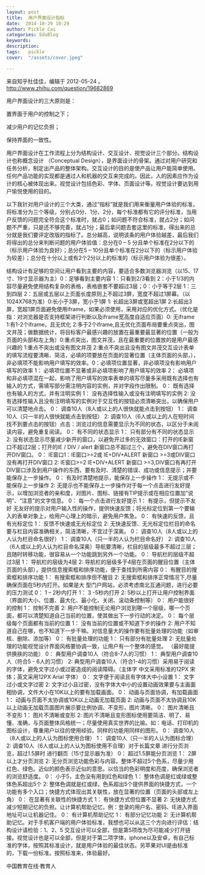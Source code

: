 ```yaml
---
layout: post  
title:  用户界面设计指标  
date:  2014-10-29 10:29  
author: Pickle Cai  
categories: EduBlog  
keywords: 
description:   
tags:	pickle   
cover:  "/assets/cover.jpeg"  

---  
```

    
来自知乎杜佳佳，编辑于 2012-05-24  。http://www.zhihu.com/question/19682869

用户界面设计的三大原则是：

置界面于用户的控制之下；

减少用户的记忆负担；

保持界面的一致性。 

用户界面设计在工作流程上分为结构设计、交互设计、视觉设计三个部分。结构设计也称概念设计 （Conceptual Design），是界面设计的骨架。通过对用户研究和任务分析，制定出产品的整体架构。交互设计的目的是使产品让用户能简单使用。 任何产品功能的实现都是通过人和机器的交互来完成的。因此，人的因素应作为设计的核心被体现出来。视觉设计包括色彩、字体、页面设计等。视觉设计要达到用户愉悦使用的目的。

以下我针对用户设计的三个大类，通过“指标”就是我们用来衡量用户体验的标准，将标准分为三个等级，分别占0分、1分、2分，每个标准都有它的评分标准，当用户反馈的问题完全符合这个标准时，就占0；如问题不符合标准，就占2分；如问题不严重，只是还不够完善，就占1分；最后拿问题去套这里的标准，得出来的总分就是我们要评定改版的指标了。总分越高，说明该条的用户体验越差，最后我们将得出的总分来判断问题的用户体验值：总分在0 – 5 分且单个标准在2分以下的（标示用户体验为良好）；总分在5 – 10分且单个标准在2分以下的（标示用户体验为较差）；总分在十分以上或有2个2分以上的标准的（标示用户体验为很差）。

结构设计有足够的空间让用户看到主要的内容，要适合多数浏览器浏览（以15、17寸、19寸显示器为主）0：足够看到主要内容	1：只看到2/3看到  2：小于1/3的内容尽量避免使用结构复杂的表格，表格嵌套不要超过3层；0：小于等于2层	 1：三到四层 2：五层或五层以上页面长度原则上不超过3屏，宽度不超过1屏幕。（以1024X768为准）0:长小于3屏，宽小于1屏	 1: 长超出3屏或宽超出1屏 2:长超出3屏，宽超1屏页面避免使用iframe，如果必须使用，采用对应的优化方式。（优化是指：对浏览器是否支持框架进行判断以及iframe宽高度自适应页面）0: 无iframe 1:有1-2个iframe，且无优化 2:多于2个iframe,且无优化页面布局要重点突出，图文并茂；做数据统计，将目标客户最感兴趣的放置在最重要最显著的位置（一般为页面的头部和左上角）0:重点突出，图文并茂，且在最重要的位置放的是用户最感兴趣的 1:重点不突出或没有图文并茂 2:重点不突出且没有图文并茂交互设计表单的填写流程要清晰、简洁，必填的项要放在页面的显著位置（主体页面的头部，），非必填项不能影响用户填写的效率。0：必填项位置显著，非必填项没有影响用户填写的效率 1： 必填项位置不显著或非必填项影响了用户填写的效率 2： 必填项和非必填项混在一起，影响了用户填写的效率表单的填写尽量多采用既有选择也有输入的方式，需填写部分需注明内容的实例，并对字段作出限制。 0： 既有选择也有输入的方式，并有注明实例 1： 没有选择性输入或没有注明填写的实例 2: 没有选择性输入且没有注明填写的实例对于交互性的按钮必须清晰突出，以确保用户可以清楚地点击。 0： 调查10人（8人或以上的人很快就能点击到按钮） 1： 调查10人（只一半的人很快就能点击到按钮） 2: 调查10人（6人或以上的人在短时间找不到要点击的按钮）点击：浏览过的信息需要显示为不同的状态，以区分于未阅读内容，避免重复阅读。 0： 有不同的状态显示 1： 只有部分有不同的状态显示 2: 没有状态显示尽量减少新开的窗口，以避免开过多的无效窗口：打开的IE新窗口不超过2层；打开的IE / DIV / alert 新窗口总不超过三个，避免在DIV窗口再打开DIV窗口。 0： IE窗口1：IE窗口>=2或 IE+DIV+ALERT 新窗口 >=3或DIV窗口没有再打开DIV窗口 2: IE窗口>=2 IE+DIV+ALERT 新窗口 >=3,DIV窗口有再打开DIV窗口涉及到用户操作的东西，要有及时、清楚的错误、成功或信息提示；并要能保存上一步操作。 0： 有及时清楚地提示，能保存上一步操作  1： 无提示或不能保存上一步操作 2: 无提示也不能保存上一步操作对于每一个点击进行友好提示，以增加浏览者的亲和度，对图片、图标、链接有TIP提示或在相应位置加“说明”、“注意”的文字信息。 0： 每一个点击进行友好提示 1： 有提示，但提示不友好	无友好的提示对用户输入性的操作，提供快速反馈；将光标定位到第一个要输入的表单对象上，给用户心理上的暗示，避免用户焦急。 0： 有快速的反馈，且有光标定位 1： 反馈不快速或无光标定位 2: 无快速反馈、无光标定位栏目的命名要与栏目内容准确相关，简洁清晰，不宜过于深奥。 0： 调查10人（8人或以上的人认为栏目命名很好） 1： 调查10人（只一半的人认为栏目命名好） 2: 调查10人（6人或以上的人认为栏目命名深奥）导航要清晰，栏目的层级最多不超过三层；且随时转移功能，很容易从一个功能跳到另外一个功能。 0： 导航栏的层级不超过3层 1： 导航栏的层级为4层  2: 导航栏的层级多于4层在页面的醒目位置（主体页面的头部），提供信息搜索框和排序功能，便于查找到所需内容	 0： 有醒目的搜索框和排序功能  1： 有搜索框和排序但不醒目 2: 无搜索框和排序正常情况下,尽量确保页面在5秒内打开。如果是大 型门户网站，必须考虑南北互通问题，进行必要的压力测试	 0： 1 – 2秒内打开 1： 3 -5秒内打开 2: 5秒以上打开让用户控制界面（界面的大小、位置、最大化、最小化、关闭、滚动条控制等） 0： 用户能很好的控制	 1： 控制不完善 2: 用户不能控制无论用户浏览到哪一个层级，哪一个页面，都可以清楚知道自己当前的位置，使其做出下一步行动的决定。 0： 每个层级每个页面都有当前的位置 1： 没有当前的位置或不知道下步的操作 2: 用户不知道自己在哪，也不知道下一步干嘛。对信息量大的操作要有批量处理的功能（如审核、删除、添加等） 0： 有批量处理的功能 1： 只有部分有批量处理 2: 无批量处理的功能视觉设计界面风格要协调一致，让用户有一个整体的感觉。 （最好能提供换肤的功能） 0： 典型用户调查10人（符合8-7人的习惯） 1： 典型用户调查10人（符合5 - 6人的习惯） 2:  典型用户调查10人（符合1-4的习惯）采用易于阅读的字体，避免文字过小或过密造成的阅读障碍。（主体字 中文采用标准的12PX 宋体；英文采用12PX  Arial 字体） 0： 文字便于阅读且有字体大中小设置 1： 文字过小或文字过密 2:  文字过小且过密，没有字体大中小的设置动画效果要与主画面相协调，文件大小在10K以上的要有加载画面。	  0： 动画与页面协调，有加载画面 1： 动画与页面不太协调或10K以上动画无加载页面 2:  动画与页面不太协调且10K以上动画无加载页面图片展示要比例协调、不变形，图片清晰。  0： 图片清晰且不变形 1： 图片不清晰或变形 2:  图片不清晰且变形图标使用要简洁、明了、易懂、准确，与页面整体风格统一；尽量使用真实世界的比喻。如：电话、打印机的图标设计，尊重用户以往的使用经验。同样的功能用同样的图形。  0： 调查10人（8人或以上的人认为图标使用合理） 1： 调查10人（只一半的人认为图标合理） 2:  调查10人（6人或以上的人认为图标使用不合理）对于长篇文章 进行分页浏览，超过1.5屏时 进行翻页（15寸显示器为准）  0： 超过1.5屏能分页浏览 1： 2屏以上才分页浏览 2:  无分页浏览功能色彩与内容。整体不超过5个色系，尽量少用红色、绿色。近似的颜色表示近似的意思。以恰当的色彩明度和亮度，确保浏览者的浏览舒适度。  0： 小于5，主色没有用到红色和绿色 1： 整体色调是红或绿或整体色系超出5个  2:  	整体色调就是红或绿，色系超出5个提供界面的快捷方式，一个功能有多个入口；快捷方式体现出其关联性，放在显著的位置（页面的头部或左上角）  0： 在显著有关联性的快捷方式 1： 有快捷方式但位置不显著 2:  无快捷方式减少短期记忆的负担。让计算机帮助记忆，例：登录的用户名、密码、IE进入界面地址可以让机器记住。  0： 有计算机帮助记忆 1： 有部分记忆功能 2:  无计算机帮助记忆。对于手机客户端的用户体验标准，我想也可以从这三个方向进行评估：结构设计请检验：1、2、5 交互设计可以全部，但是第5项改为尽可能减少打开链接。视觉设计也是可以全部，但是对于第二项字体，iphone以及安卓，有自己标准的字体，按照其标准设计，就是用户体验的最佳状态。另苹果对UI是由标准的，下载一份标准。按照标准来，体验最好。 



		    
 中国教育在线·教育人

